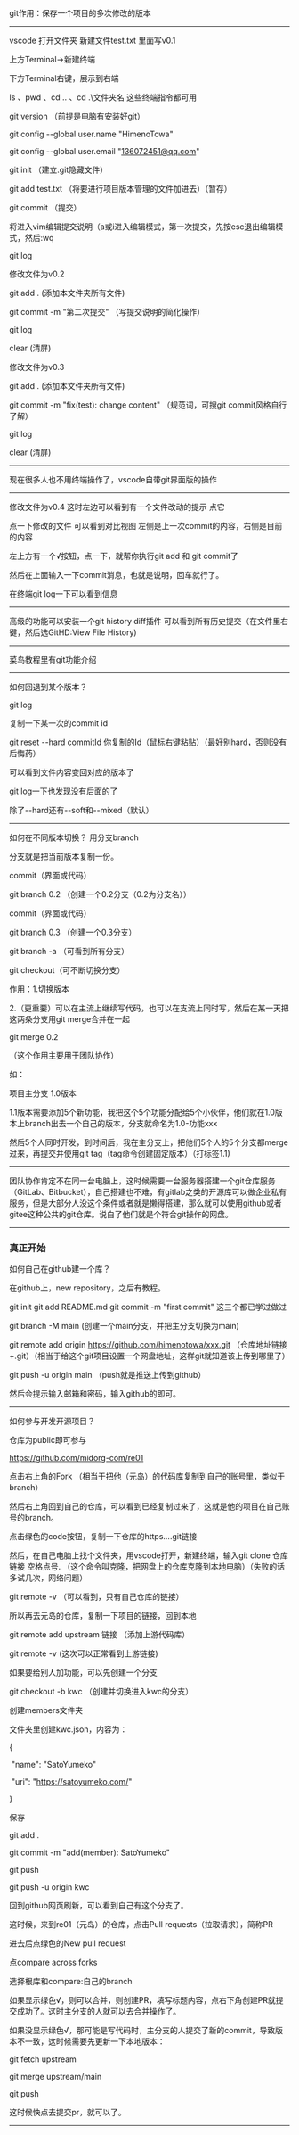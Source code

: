 git作用：保存一个项目的多次修改的版本

---

vscode 打开文件夹 新建文件test.txt 里面写v0.1

上方Terminal->新建终端

下方Terminal右键，展示到右端

ls 、pwd 、cd .. 、cd .\\文件夹名  这些终端指令都可用

git version （前提是电脑有安装好git）

git config --global user.name "HimenoTowa"

git config --global user.email "136072451@qq.com"

git init （建立.git隐藏文件）

git add test.txt （将要进行项目版本管理的文件加进去）（暂存）

git commit （提交）

将进入vim编辑提交说明（a或i进入编辑模式，第一次提交，先按esc退出编辑模式，然后:wq

git log



修改文件为v0.2

git add . (添加本文件夹所有文件)

git commit -m "第二次提交"  （写提交说明的简化操作）

git log

clear (清屏)



修改文件为v0.3

git add . (添加本文件夹所有文件)

git commit -m "fix(test): change content"  （规范词，可搜git commit风格自行了解）

git log

clear (清屏)

---

现在很多人也不用终端操作了，vscode自带git界面版的操作

---

修改文件为v0.4 这时左边可以看到有一个文件改动的提示 点它

点一下修改的文件 可以看到对比视图 左侧是上一次commit的内容，右侧是目前的内容

左上方有一个√按钮，点一下，就帮你执行git add 和 git commit了

然后在上面输入一下commit消息，也就是说明，回车就行了。

在终端git log一下可以看到信息

---

高级的功能可以安装一个git history diff插件 可以看到所有历史提交（在文件里右键，然后选GitHD:View File History)

---

菜鸟教程里有git功能介绍

---

如何回退到某个版本？

git log

复制一下某一次的commit id

git reset --hard commitId 你复制的Id（鼠标右键粘贴）（最好别hard，否则没有后悔药）

可以看到文件内容变回对应的版本了

git log一下也发现没有后面的了

除了--hard还有--soft和--mixed（默认）

---

如何在不同版本切换？ 用分支branch

分支就是把当前版本复制一份。

commit（界面或代码）

git branch 0.2 （创建一个0.2分支（0.2为分支名））

commit（界面或代码）

git branch 0.3 （创建一个0.3分支）

git branch -a （可看到所有分支）

git checkout（可不断切换分支）

作用：1.切换版本

2.（更重要）可以在主流上继续写代码，也可以在支流上同时写，然后在某一天把这两条分支用git merge合并在一起

git merge 0.2

（这个作用主要用于团队协作）

如：

项目主分支 1.0版本

1.1版本需要添加5个新功能，我把这个5个功能分配给5个小伙伴，他们就在1.0版本上branch出去一个自己的版本，分支就命名为1.0-功能xxx

然后5个人同时开发，到时间后，我在主分支上，把他们5个人的5个分支都merge过来，再提交并使用git tag（tag命令创建固定版本）（打标签1.1)

---

团队协作肯定不在同一台电脑上，这时候需要一台服务器搭建一个git仓库服务（GitLab、Bitbucket），自己搭建也不难，有gitlab之类的开源库可以做企业私有服务，但是大部分人没这个条件或者就是懒得搭建，那么就可以使用github或者gitee这种公共的git仓库。说白了他们就是个符合git操作的网盘。

---
### 真正开始

如何自己在github建一个库？

在github上，new repository，之后有教程。

git init
git add README.md
git commit -m "first commit"  这三个都已学过做过

git branch -M main (创建一个main分支，并把主分支切换为main)

git remote add origin https://github.com/himenotowa/xxx.git （仓库地址链接+.git）（相当于给这个git项目设置一个网盘地址，这样git就知道该上传到哪里了）

git push -u origin main （push就是推送上传到github）

然后会提示输入邮箱和密码，输入github的即可。

---

如何参与开发开源项目？

仓库为public即可参与

https://github.com/midorg-com/re01

点击右上角的Fork （相当于把他（元岛）的代码库复制到自己的账号里，类似于branch）

然后右上角回到自己的仓库，可以看到已经复制过来了，这就是他的项目在自己账号的branch。

点击绿色的code按钮，复制一下仓库的https....git链接

然后，在自己电脑上找个文件夹，用vscode打开，新建终端，输入git clone 仓库链接 空格点号. （这个命令叫克隆，把网盘上的仓库克隆到本地电脑）（失败的话多试几次，网络问题）

git remote -v （可以看到，只有自己仓库的链接）

所以再去元岛的仓库，复制一下项目的链接，回到本地

git remote add upstream 链接  （添加上游代码库）

git remote -v (这次可以正常看到上游链接)

如果要给别人加功能，可以先创建一个分支

git checkout -b kwc （创建并切换进入kwc的分支）

创建members文件夹

文件夹里创建kwc.json，内容为：

{

​	"name": "SatoYumeko"

​	"uri": "https://satoyumeko.com/"

}

保存

git add .

git commit -m "add(member): SatoYumeko"

git push

git push -u origin kwc

回到github网页刷新，可以看到自己有这个分支了。

这时候，来到re01（元岛）的仓库，点击Pull requests（拉取请求），简称PR

进去后点绿色的New pull request

点compare across forks

选择根库和compare:自己的branch

如果显示绿色√，则可以合并，则创建PR，填写标题内容，点右下角创建PR就提交成功了。这时主分支的人就可以去合并操作了。

如果没显示绿色√，那可能是写代码时，主分支的人提交了新的commit，导致版本不一致，这时候需要先更新一下本地版本：

git fetch upstream

git merge upstream/main

git push

这时候快点去提交pr，就可以了。





---



